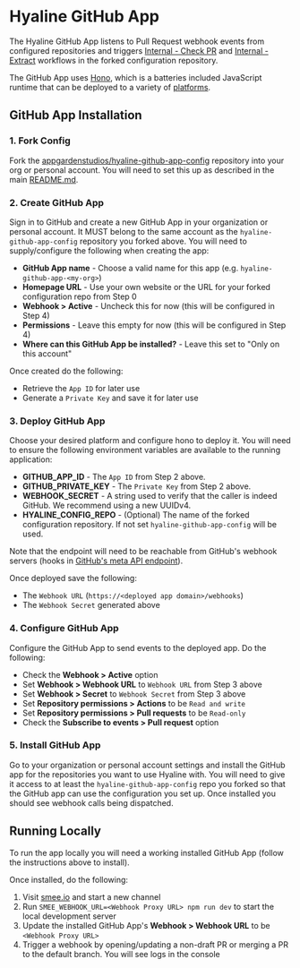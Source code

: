 # Hyaline GitHub App
The Hyaline GitHub App listens to Pull Request webhook events from configured repositories and triggers [Internal - Check PR](../../workflows/_check-pr.yml) and [Internal - Extract](../../workflows/_extract.yml) workflows in the forked configuration repository.

The GitHub App uses [Hono](https://hono.dev/), which is a batteries included JavaScript runtime that can be deployed to a variety of [platforms](https://hono.dev/docs/getting-started/basic).

## GitHub App Installation

### 1. Fork Config
Fork the [appgardenstudios/hyaline-github-app-config](https://github.com/appgardenstudios/hyaline-github-app-config) repository into your org or personal account. You will need to set this up as described in the main [README.md](../../../README.md).

### 2. Create GitHub App
Sign in to GitHub and create a new GitHub App in your organization or personal account. It MUST belong to the same account as the `hyaline-github-app-config` repository you forked above. You will need to supply/configure the following when creating the app:

- **GitHub App name** - Choose a valid name for this app (e.g. `hyaline-github-app-<my-org>`)
- **Homepage URL** - Use your own website or the URL for your forked configuration repo from Step 0
- **Webhook > Active** - Uncheck this for now (this will be configured in Step 4)
- **Permissions** - Leave this empty for now (this will be configured in Step 4)
- **Where can this GitHub App be installed?** - Leave this set to "Only on this account"

Once created do the following:

- Retrieve the `App ID` for later use
- Generate a `Private Key` and save it for later use

### 3. Deploy GitHub App
Choose your desired platform and configure hono to deploy it. You will need to ensure the following environment variables are available to the running application:

- **GITHUB_APP_ID** - The `App ID` from Step 2 above.
- **GITHUB_PRIVATE_KEY** - The `Private Key` from Step 2 above.
- **WEBHOOK_SECRET** - A string used to verify that the caller is indeed GitHub. We recommend using a new UUIDv4.
- **HYALINE_CONFIG_REPO** - (Optional) The name of the forked configuration repository. If not set `hyaline-github-app-config` will be used.

Note that the endpoint will need to be reachable from GitHub's webhook servers (hooks in [GitHub's meta API endpoint](https://api.github.com/meta)).

Once deployed save the following:

- The `Webhook URL` (`https://<deployed app domain>/webhooks`)
- The `Webhook Secret` generated above

### 4. Configure GitHub App
Configure the GitHub App to send events to the deployed app. Do the following:

- Check the **Webhook > Active** option
- Set **Webhook > Webhook URL** to `Webhook URL` from Step 3 above
- Set **Webhook > Secret** to `Webhook Secret` from Step 3 above
- Set **Repository permissions > Actions** to be `Read and write`
- Set **Repository permissions > Pull requests** to be `Read-only`
- Check the **Subscribe to events > Pull request** option

### 5. Install GitHub App
Go to your organization or personal account settings and install the GitHub app for the repositories you want to use Hyaline with. You will need to give it access to at least the `hyaline-github-app-config` repo you forked so that the GitHub app can use the configuration you set up. Once installed you should see webhook calls being dispatched.

## Running Locally
To run the app locally you will need a working installed GitHub App (follow the instructions above to install).

Once installed, do the following:

1. Visit [smee.io](https://smee.io/) and start a new channel
2. Run `SMEE_WEBHOOK_URL=<Webhook Proxy URL> npm run dev` to start the local development server
3. Update the installed GitHub App's **Webhook > Webhook URL** to be `<Webhook Proxy URL>`
4. Trigger a webhook by opening/updating a non-draft PR or merging a PR to the default branch. You will see logs in the console